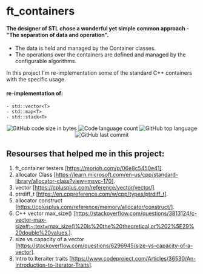 # ft_containers

#### The designer of STL chose a wonderful yet simple common approach - "The separation of data and operation".
- The data is held and managed by the Container classes.
- The operations over the containers are defined and managed by the configurable algorithms.



In this project I'm re-implementation some of the standard C++ containers with the specific usage.

#### re-implementation of:
```
- std::vector<T>
- std::map<T>
- std::stack<T>
```

<p align="center">
	<img alt="GitHub code size in bytes" src="https://img.shields.io/github/languages/code-size/Gab-182/ft_containers?color=lightblue" />
	<img alt="Code language count" src="https://img.shields.io/github/languages/count/Gab-182/ft_containers?color=yellow" />
	<img alt="GitHub top language" src="https://img.shields.io/github/languages/top/Gab-182/ft_containers?color=red" />
	<img alt="GitHub last commit" src="https://img.shields.io/github/last-commit/Gab-182/ft_containers?color=green" />
</p>

Resourses that helped me in this project:
-----------------------------------------

1. ft_container testers 
  [https://morioh.com/p/06e8c5450e41].
2. allocator Class 
  [https://learn.microsoft.com/en-us/cpp/standard-library/allocator-class?view=msvc-170].
3. vector 
  [https://cplusplus.com/reference/vector/vector/].
4. ptrdiff_t 
  [https://en.cppreference.com/w/cpp/types/ptrdiff_t].
5. allocator construct 
  [https://cplusplus.com/reference/memory/allocator/construct/].
6. C++ vector max_size() 
  [https://stackoverflow.com/questions/3813124/c-vector-max-size#:~:text=max_size()%20is%20the%20theoretical,or%202%5E29%20double%20values.].
7. size vs capacity of a vector 
  [https://stackoverflow.com/questions/6296945/size-vs-capacity-of-a-vector].
8. Intro to Iteraiter traits 
  [https://www.codeproject.com/Articles/36530/An-Introduction-to-Iterator-Traits].
